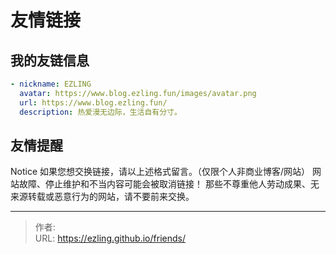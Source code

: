# 友情链接


## 我的友链信息

```yaml
- nickname: EZLING
  avatar: https://www.blog.ezling.fun/images/avatar.png
  url: https://www.blog.ezling.fun/
  description: 热爱漫无边际，生活自有分寸。
```

## 友情提醒   
Notice
如果您想交换链接，请以上述格式留言。（仅限个人非商业博客/网站）
网站故障、停止维护和不当内容可能会被取消链接！
那些不尊重他人劳动成果、无来源转载或恶意行为的网站，请不要前来交换。

---

> 作者:   
> URL: https://ezling.github.io/friends/  

